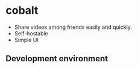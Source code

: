 # cobalt

- Share videos among friends easily and quickly.
- Self-hostable
- Simple UI

## Development environment
